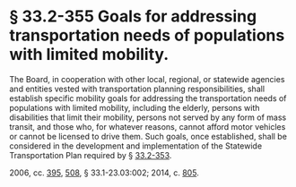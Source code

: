 # § 33.2-355 Goals for addressing transportation needs of populations with limited mobility.

<p>The Board, in cooperation with other local, regional, or statewide agencies and entities vested with transportation planning responsibilities, shall establish specific mobility goals for addressing the transportation needs of populations with limited mobility, including the elderly, persons with disabilities that limit their mobility, persons not served by any form of mass transit, and those who, for whatever reasons, cannot afford motor vehicles or cannot be licensed to drive them. Such goals, once established, shall be considered in the development and implementation of the Statewide Transportation Plan required by § <a href='http://law.lis.virginia.gov/vacode/33.2-353/'>33.2-353</a>.</p><p>2006, cc. <a href='http://lis.virginia.gov/cgi-bin/legp604.exe?061+ful+CHAP0395'>395</a>, <a href='http://lis.virginia.gov/cgi-bin/legp604.exe?061+ful+CHAP0508'>508</a>, § 33.1-23.03:002; 2014, c. <a href='http://lis.virginia.gov/cgi-bin/legp604.exe?141+ful+CHAP0805'>805</a>.</p>